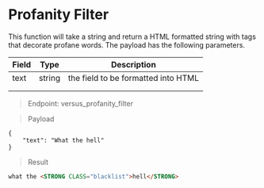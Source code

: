 # Profanity Filter

This function will take a string and return a HTML formatted string with tags that decorate profane words. The payload has the following parameters.

| Field | Type   | Description                         |
|-------|--------|-------------------------------------|
| text  | string | the field to be formatted into HTML |
|       |        |                                     |
|       |        |                                     |


> Endpoint: versus_profanity_filter

> Payload

```prettyprint linenums:1
{
    "text": "What the hell"
}
```

> Result
```html
what the <STRONG CLASS="blacklist">hell</STRONG>
```

